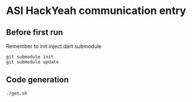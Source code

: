 # ASI HackYeah communication entry

## Before first run

Remember to init inject.dart submodule

```
git submodule init
git submodule update
```

## Code generation

```
./gen.sh
```
